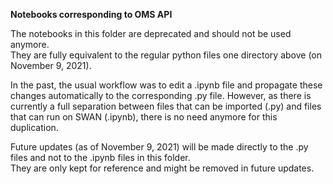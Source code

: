 **Notebooks corresponding to OMS API**

The notebooks in this folder are deprecated and should not be used anymore.  
They are fully equivalent to the regular python files one directory above (on November 9, 2021).  

In the past, the usual workflow was to edit a .ipynb file and propagate these changes automatically to the corresponding .py file. However, as there is currently a full separation between files that can be imported (.py) and files that can run on SWAN (.ipynb), there is no need anymore for this duplication.  

Future updates (as of November 9, 2021) will be made directly to the .py files and not to the .ipynb files in this folder.  
They are only kept for reference and might be removed in future updates.